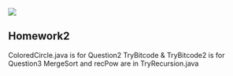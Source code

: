 ![](https://github.com/CranberryYam/CS6112017/blob/master/cs611_github_cover.png)

## Homework2
ColoredCircle.java is for Question2
TryBitcode & TryBitcode2 is for Question3
MergeSort and recPow are in TryRecursion.java
